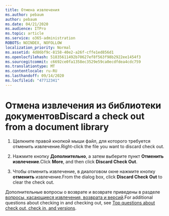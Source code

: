 ```yaml
---
title: Отмена извлечения
ms.author: pebaum
author: pebaum
ms.date: 04/21/2020
ms.audience: ITPro
ms.topic: article
ms.service: o365-administration
ROBOTS: NOINDEX, NOFOLLOW
localization_priority: Normal
ms.assetid: 4d86bf9c-8158-40e2-a26f-cffe1ed856d1
ms.openlocfilehash: 51835611492b70627ef8f563f98b2922ee1454f3
ms.sourcegitcommit: c6692ce0fa1358ec3529e59ca0ecdfdea4cdc759
ms.translationtype: MT
ms.contentlocale: ru-RU
ms.lasthandoff: 09/14/2020
ms.locfileid: "47712341"
---
```

# <a name="discard-a-check-out-from-a-document-library"></a><span data-ttu-id="79fe2-102">Отмена извлечения из библиотеки документов</span><span class="sxs-lookup"><span data-stu-id="79fe2-102">Discard a check out from a document library</span></span>

1. <span data-ttu-id="79fe2-103">Щелкните правой кнопкой мыши файл, для которого требуется отменить извлечение.</span><span class="sxs-lookup"><span data-stu-id="79fe2-103">Right-click the file you want to discard check out.</span></span>
    
2. <span data-ttu-id="79fe2-104">Нажмите кнопку **Дополнительно**, а затем выберите пункт **Отменить извлечение**.</span><span class="sxs-lookup"><span data-stu-id="79fe2-104">Click **More**, and then click **Discard Check Out**.</span></span> 
    
3. <span data-ttu-id="79fe2-105">Чтобы отменить извлечение, в диалоговом окне нажмите кнопку **отменить** извлечение.</span><span class="sxs-lookup"><span data-stu-id="79fe2-105">From the dialog box, click **Discard Check Out** to clear the check out.</span></span> 
    
<span data-ttu-id="79fe2-106">Дополнительные вопросы о возврате и возврате приведены в разделе [вопросы, касающиеся извлечения, возврата и версий](https://go.microsoft.com/fwlink/?linkid=2018786).</span><span class="sxs-lookup"><span data-stu-id="79fe2-106">For additional questions about checking in and checking out, see [Top questions about check out, check in, and versions](https://go.microsoft.com/fwlink/?linkid=2018786).</span></span>
  

